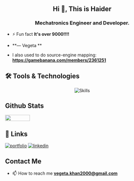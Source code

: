<h2 align="center">Hi 👋, This is Haider</h3>
<h3 align="center">Mechatronics Engineer and Developer.</h3>


- ⚡ Fun fact **It's over 9000!!!!**
- **― Vegeta **

- I also used to do source-engine mapping: **https://gamebanana.com/members/2361251**

## 🛠 Tools & Technologies  
<div align="center">
<img src="https://skillicons.dev/icons?i=js,html,css,react,typescript,nodejs,next,python,mongo,vscode,linux" alt="Skills" style="max-width: 100%;">
</div>

## Github Stats
<div style="display: flex; flex-wrap: nowrap;">
    <img src="https://github-readme-stats.vercel.app/api/top-langs/?username=haider-sama&hide_border=true&layout=compact&theme=one_dark_pro" style="width: 40%" />
</div>

## 🔗 Links
[![portfolio](https://img.shields.io/badge/my_portfolio-000?style=for-the-badge&logo=ko-fi&logoColor=white)](https://haider-sama.github.io/)
[![linkedin](https://img.shields.io/badge/linkedin-0A66C2?style=for-the-badge&logo=linkedin&logoColor=white)](https://www.linkedin.com/in/haider-sama/)

## Contact Me
- 📫 How to reach me **vegeta.khan2000@gmail.com**
